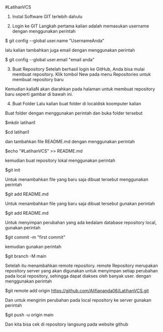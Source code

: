 #LatihanVCS
1. Instal Software GIT terlebih dahulu


2. Login ke GIT
Langkah pertama kalian adalah memasukan username dengan menggunakan perintah

$ git config --global user.name "UsernameAnda"

lalu kalian tambahkan juga email dengan menggunakan perintah

$ git config --global user.email "email anda"


3. Buat Repository
Setelah berhasil login ke GitHub, Anda bisa mulai membuat repository. Klik tombol New pada menu Repositories untuk membuat repository baru


Kemudian kaliaN akan diarahkan pada halaman untuk membuat repository baru seperti gambar di bawah ini.


4. Buat Folder
Lalu kalian buat folder di localdisk koomputer kalian


Buat folder dengan menggunakan perintah dan buka folder tersebut

$mkdir latihan1

$cd latihan1


dan tambahkan file README.md dengan menggunakan perintah

$echo "#LatihanVCS" >> README.md


kemudian buat repository lokal menggunakan perintah

$git init


Untuk menambahkan file yang baru saja dibuat tersebut menggunakan perintah

$git add README.md


Untuk menambahkan file yang baru saja dibuat tersebut gunakan perintah

$git add README.md


Untuk menyimpan perubahan yang ada kedalam database repository local, gunakan perintah

$git commit -m "first commit"


kemudian gunakan perintah

$git branch -M main


Setelah itu menambahkan remote repository. remote Repository merupakan repository server yang akan digunakan untuk menyimpan setiap perubahan pada local repository, sehingga dapat diakses oleh banyak user. dengan menggunakan perintah

$git remote add origin https://github.com/Alifiananda06/LatihanVCS.git


Dan untuk mengirim perubahan pada local repository ke server gunakan perintah

$git push -u origin main

Dan kita bisa cek di repository langsung pada website github
